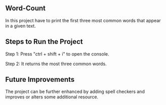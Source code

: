 **Word-Count**
--------------
In this project have to print the first three most common words that appear in a given text.

**Steps to Run the Project**
------------------------------
Step 1: Press "ctrl + shift + i" to open the console.

Step 2: It returns the most three common words.

**Future Improvements**
----------------------
The project can be further enhanced by adding spell checkers and improves or alters some additional resource.

